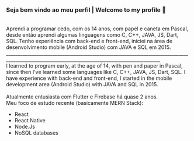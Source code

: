 ### Seja bem vindo ao meu perfil | Welcome to my profile 👋 
<br>
Aprendi a programar cedo, com os 14 anos, com papel e caneta em Pascal, desde então aprendi algumas linguagens como C, C++, JAVA, JS, Dart, SQL. Tenho experiência com back-end e front-end, iniciei na área de desenvolvimento mobile (Android Studio) com JAVA e SQL em 2015. 
<br>
________________________________________________________________________________________________________________________________________________
<br>
I learned to program early, at the age of 14, with pen and paper in Pascal, since then I've learned some languages like C, C++, JAVA, JS, Dart, SQL. I have experience with back-end and front-end, I started in the mobile development area (Android Studio) with JAVA and SQL in 2015. 
<br>
<br>
Atualmente entusiasta com Flutter e Firebase há quase 2 anos.
<br>
Meu foco de estudo recente (basicamente MERN Stack): 
  <ul>
    <li>React</li>
    <li>React Native</li>
    <li>Node.Js </li>
    <li>NoSQL databases </li>
  </ul>
<!--
**victortdc/victortdc** is a ✨ _special_ ✨ repository because its `README.md` (this file) appears on your GitHub profile.

Here are some ideas to get you started:

- 🔭 I’m currently working on ...
- 🌱 I’m currently learning ...
- 👯 I’m looking to collaborate on ...
- 🤔 I’m looking for help with ...
- 💬 Ask me about ...
- 📫 How to reach me: ...
- 😄 Pronouns: ...
- ⚡ Fun fact: ...
-->
